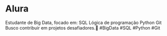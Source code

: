 # Alura
Estudante de Big Data, focado em:  SQL Lógica de programação Python Git Busco contribuir em projetos desafiadores.🚀 #BigData #SQL #Python #Git 

